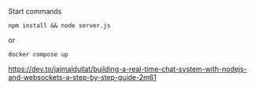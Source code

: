 Start commands
```
npm install && node server.js
```
or
```
docker compose up
```

https://dev.to/jaimaldullat/building-a-real-time-chat-system-with-nodejs-and-websockets-a-step-by-step-guide-2m61